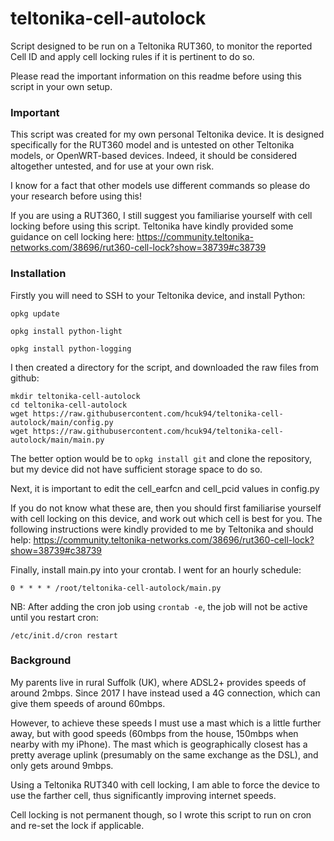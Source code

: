 # teltonika-cell-autolock

Script designed to be run on a Teltonika RUT360, to monitor the reported Cell ID and apply cell locking rules if it is pertinent to do so.

Please read the important information on this readme before using this script in your own setup.

### Important
This script was created for my own personal Teltonika device.
It is designed specifically for the RUT360 model and is untested on other Teltonika models, or OpenWRT-based devices. Indeed, it should be considered altogether untested, and for use at your own risk.

I know for a fact that other models use different commands so please do your research before using this!

If you are using a RUT360, I still suggest you familiarise yourself with cell locking before using this script. Teltonika have kindly provided some guidance on cell locking here: https://community.teltonika-networks.com/38696/rut360-cell-lock?show=38739#c38739

### Installation
Firstly you will need to SSH to your Teltonika device, and install Python:

`opkg update`

`opkg install python-light`

`opkg install python-logging`

I then created a directory for the script, and downloaded the raw files from github:
````
mkdir teltonika-cell-autolock
cd teltonika-cell-autolock
wget https://raw.githubusercontent.com/hcuk94/teltonika-cell-autolock/main/config.py
wget https://raw.githubusercontent.com/hcuk94/teltonika-cell-autolock/main/main.py
````

The better option would be to `opkg install git` and clone the repository, but my device did not have sufficient storage space to do so.

Next, it is important to edit the cell_earfcn and cell_pcid values in config.py

If you do not know what these are, then you should first familiarise yourself with cell locking on this device, and work out which cell is best for you.
The following instructions were kindly provided to me by Teltonika and should help:
https://community.teltonika-networks.com/38696/rut360-cell-lock?show=38739#c38739

Finally, install main.py into your crontab. I went for an hourly schedule:

`0 * * * * /root/teltonika-cell-autolock/main.py`

NB: After adding the cron job using `crontab -e`, the job will not be active until you restart cron:

`/etc/init.d/cron restart`

### Background
My parents live in rural Suffolk (UK), where ADSL2+ provides speeds of around 2mbps. Since 2017 I have instead used a 4G connection, which can give them speeds of around 60mbps.

However, to achieve these speeds I must use a mast which is a little further away, but with good speeds (60mbps from the house, 150mbps when nearby with my iPhone). 
The mast which is geographically closest has a pretty average uplink (presumably on the same exchange as the DSL), and only gets around 9mbps.

Using a Teltonika RUT340 with cell locking, I am able to force the device to use the farther cell, thus significantly improving internet speeds.

Cell locking is not permanent though, so I wrote this script to run on cron and re-set the lock if applicable.
